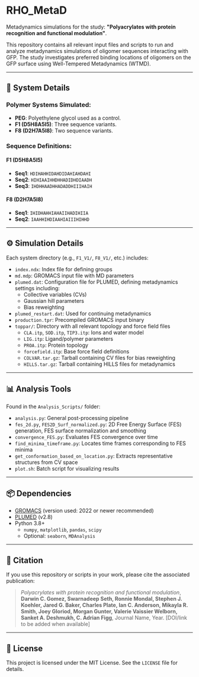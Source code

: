 # RHO_MetaD

Metadynamics simulations for the study: **"Polyacrylates with protein recognition and functional modulation"**.

This repository contains all relevant input files and scripts to run and analyze metadynamics simulations of oligomer sequences interacting with GFP. The study investigates preferred binding locations of oligomers on the GFP surface using Well-Tempered Metadynamics (WTMD).

---

## 🔬 System Details

### Polymer Systems Simulated:

- **PEG**: Polyethylene glycol used as a control.
- **F1 (D5H8A5I5)**: Three sequence variants.
- **F8 (D2H7A5I8)**: Two sequence variants.

### Sequence Definitions:

#### F1 (D5H8A5I5)
- **Seq1**: `HDIHAHHIDAHDIDAHIAHDAHI`
- **Seq2**: `HIHIAAIHHDHHADIDHDIAADH`
- **Seq3**: `IHDHHAADHHADADDHIIIHAIH`

#### F8 (D2H7A5I8)
- **Seq1**: `IHIDHAHHIAHAIIHADIHIIA`
- **Seq2**: `IAAHHIHDIAAHIAIIIHIHHD`

---

## ⚙️ Simulation Details

Each system directory (e.g., `F1_V1/`, `F8_V1/`, etc.) includes:

- `index.ndx`: Index file for defining groups
- `md.mdp`: GROMACS input file with MD parameters
- `plumed.dat`: Configuration file for PLUMED, defining metadynamics settings including:
  - Collective variables (CVs)
  - Gaussian hill parameters
  - Bias reweighting
- `plumed_restart.dat`: Used for continuing metadynamics
- `production.tpr`: Precompiled GROMACS input binary
- `toppar/`: Directory with all relevant topology and force field files
  - `CLA.itp`, `SOD.itp`, `TIP3.itp`: Ions and water model
  - `LIG.itp`: Ligand/polymer parameters
  - `PROA.itp`: Protein topology
  - `forcefield.itp`: Base force field definitions
  - `COLVAR.tar.gz`: Tarball containing CV files for bias reweighting
  - `HILLS.tar.gz`: Tarball containing HILLS files for metadynamics

---

## 📊 Analysis Tools

Found in the `Analysis_Scripts/` folder:

- `analysis.py`: General post-processing pipeline
- `fes_2d.py`, `FES2D_Surf_normalized.py`: 2D Free Energy Surface (FES) generation, FES surface normalization and smoothing
- `convergence_FES.py`: Evaluates FES convergence over time
- `find_minima_timeframe.py`: Locates time frames corresponding to FES minima
- `get_conformation_based_on_location.py`: Extracts representative structures from CV space
- `plot.sh`: Batch script for visualizing results

---

## 📦 Dependencies

- [GROMACS](https://www.gromacs.org/) (version used: 2022 or newer recommended)
- [PLUMED](https://www.plumed.org/) (v2.8)
- Python 3.8+
  - `numpy`, `matplotlib`, `pandas`, `scipy`
  - Optional: `seaborn`, `MDAnalysis`

---

## 📜 Citation

If you use this repository or scripts in your work, please cite the associated publication:

> _Polyacrylates with protein recognition and functional modulation_, **Darwin C. Gomez, Swarnadeep Seth, Ronnie Mondal, Stephen J. Koehler, Jared G. Baker, Charles Plate, Ian C. Anderson, Mikayla R. Smith, Joey Gloriod, Morgan Gunter, Valerie Vaissier Welborn, Sanket A. Deshmukh, C. Adrian Figg**, Journal Name, Year. [DOI/link to be added when available]

---


## 🔖 License

This project is licensed under the MIT License. See the `LICENSE` file for details.



